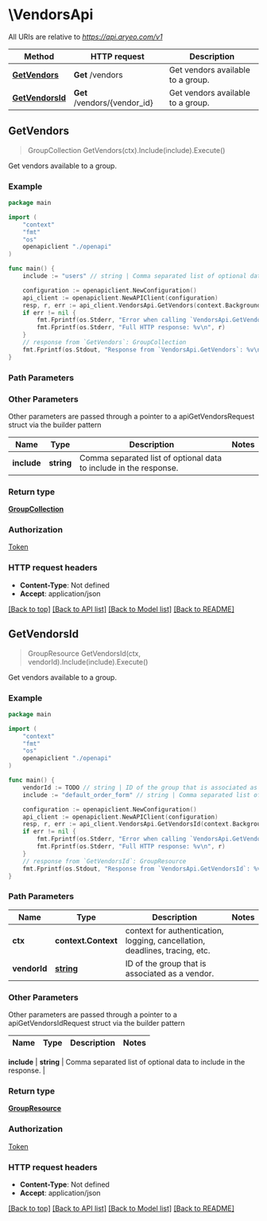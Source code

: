 # \VendorsApi

All URIs are relative to *https://api.aryeo.com/v1*

Method | HTTP request | Description
------------- | ------------- | -------------
[**GetVendors**](VendorsApi.md#GetVendors) | **Get** /vendors | Get vendors available to a group.
[**GetVendorsId**](VendorsApi.md#GetVendorsId) | **Get** /vendors/{vendor_id} | Get vendors available to a group.



## GetVendors

> GroupCollection GetVendors(ctx).Include(include).Execute()

Get vendors available to a group.



### Example

```go
package main

import (
    "context"
    "fmt"
    "os"
    openapiclient "./openapi"
)

func main() {
    include := "users" // string | Comma separated list of optional data to include in the response. (optional)

    configuration := openapiclient.NewConfiguration()
    api_client := openapiclient.NewAPIClient(configuration)
    resp, r, err := api_client.VendorsApi.GetVendors(context.Background()).Include(include).Execute()
    if err != nil {
        fmt.Fprintf(os.Stderr, "Error when calling `VendorsApi.GetVendors``: %v\n", err)
        fmt.Fprintf(os.Stderr, "Full HTTP response: %v\n", r)
    }
    // response from `GetVendors`: GroupCollection
    fmt.Fprintf(os.Stdout, "Response from `VendorsApi.GetVendors`: %v\n", resp)
}
```

### Path Parameters



### Other Parameters

Other parameters are passed through a pointer to a apiGetVendorsRequest struct via the builder pattern


Name | Type | Description  | Notes
------------- | ------------- | ------------- | -------------
 **include** | **string** | Comma separated list of optional data to include in the response. | 

### Return type

[**GroupCollection**](GroupCollection.md)

### Authorization

[Token](../README.md#Token)

### HTTP request headers

- **Content-Type**: Not defined
- **Accept**: application/json

[[Back to top]](#) [[Back to API list]](../README.md#documentation-for-api-endpoints)
[[Back to Model list]](../README.md#documentation-for-models)
[[Back to README]](../README.md)


## GetVendorsId

> GroupResource GetVendorsId(ctx, vendorId).Include(include).Execute()

Get vendors available to a group.



### Example

```go
package main

import (
    "context"
    "fmt"
    "os"
    openapiclient "./openapi"
)

func main() {
    vendorId := TODO // string | ID of the group that is associated as a vendor.
    include := "default_order_form" // string | Comma separated list of optional data to include in the response. (optional)

    configuration := openapiclient.NewConfiguration()
    api_client := openapiclient.NewAPIClient(configuration)
    resp, r, err := api_client.VendorsApi.GetVendorsId(context.Background(), vendorId).Include(include).Execute()
    if err != nil {
        fmt.Fprintf(os.Stderr, "Error when calling `VendorsApi.GetVendorsId``: %v\n", err)
        fmt.Fprintf(os.Stderr, "Full HTTP response: %v\n", r)
    }
    // response from `GetVendorsId`: GroupResource
    fmt.Fprintf(os.Stdout, "Response from `VendorsApi.GetVendorsId`: %v\n", resp)
}
```

### Path Parameters


Name | Type | Description  | Notes
------------- | ------------- | ------------- | -------------
**ctx** | **context.Context** | context for authentication, logging, cancellation, deadlines, tracing, etc.
**vendorId** | [**string**](.md) | ID of the group that is associated as a vendor. | 

### Other Parameters

Other parameters are passed through a pointer to a apiGetVendorsIdRequest struct via the builder pattern


Name | Type | Description  | Notes
------------- | ------------- | ------------- | -------------

 **include** | **string** | Comma separated list of optional data to include in the response. | 

### Return type

[**GroupResource**](GroupResource.md)

### Authorization

[Token](../README.md#Token)

### HTTP request headers

- **Content-Type**: Not defined
- **Accept**: application/json

[[Back to top]](#) [[Back to API list]](../README.md#documentation-for-api-endpoints)
[[Back to Model list]](../README.md#documentation-for-models)
[[Back to README]](../README.md)

